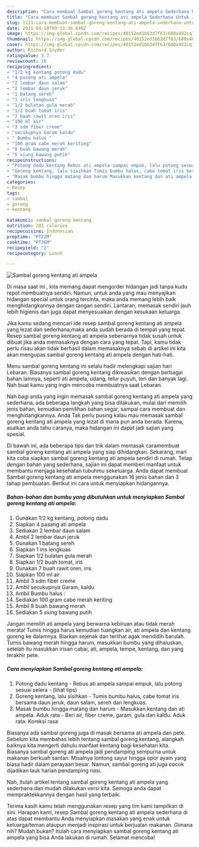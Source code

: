 ```yaml
---
description: "Cara membuat Sambal goreng kentang ati ampela Sederhana Untuk Jualan"
title: "Cara membuat Sambal goreng kentang ati ampela Sederhana Untuk Jualan"
slug: 1121-cara-membuat-sambal-goreng-kentang-ati-ampela-sederhana-untuk-jualan
date: 2021-04-10T09:13:36.646Z
image: https://img-global.cpcdn.com/recipes/40152ed1b63d7f63/680x482cq70/sambal-goreng-kentang-ati-ampela-foto-resep-utama.jpg
thumbnail: https://img-global.cpcdn.com/recipes/40152ed1b63d7f63/680x482cq70/sambal-goreng-kentang-ati-ampela-foto-resep-utama.jpg
cover: https://img-global.cpcdn.com/recipes/40152ed1b63d7f63/680x482cq70/sambal-goreng-kentang-ati-ampela-foto-resep-utama.jpg
author: Richard Snyder
ratingvalue: 3.7
reviewcount: 10
recipeingredient:
- "1/2 kg kentang potong dadu"
- "4 pasang ati ampela"
- "2 lembar daun salam"
- "2 lembar daun jeruk"
- "1 batang sereh"
- "1 iris lengkuas"
- "1/2 bulatan gula merah"
- "1/2 buah tomat iris"
- "7 buah rawit oren iris"
- "100 ml air"
- "3 sdm fiber creme"
- "secukupnya Garam kaldu"
- " Bumbu halus "
- "100 gram cabe merah keriting"
- "8 buah bawang merah"
- "5 siung bawang putih"
recipeinstructions:
- "Potong dadu kentang Rebus ati ampela sampai empuk, lalu potong sesuai selera           (lihat tips)"
- "Goreng kentang, lalu sisihkan Tumis bumbu halus, cabe tomat iris bersama daun jeruk, daun salam, sereh dan lengkuas."
- "Masak bumbu hingga matang dan harum Masukkan kentang dan ati ampela. Aduk rata Beri air, fiber creme, garam, gula dan kaldu. Aduk rata. Koreksi rasa"
categories:
- Resep
tags:
- sambal
- goreng
- kentang

katakunci: sambal goreng kentang 
nutrition: 281 calories
recipecuisine: Indonesian
preptime: "PT22M"
cooktime: "PT36M"
recipeyield: "2"
recipecategory: Lunch

---
```



![Sambal goreng kentang ati ampela](https://img-global.cpcdn.com/recipes/40152ed1b63d7f63/680x482cq70/sambal-goreng-kentang-ati-ampela-foto-resep-utama.jpg)

Di masa  saat ini , kita memang dapat mengorder hidangan jadi tanpa kudu repot membuatnya sendiri. Namun, untuk anda yang mau menyajikan hidangan special untuk orang tercinta, maka anda memang lebih baik menghidangkannya dengan tangan sendiri. Lantaran, memasak sendiri jauh lebih higienis dan juga dapat menyesuaikan dengan kesukaan keluarga.

Jika kamu sedang mencari ide resep sambal goreng kentang ati ampela yang lezat dan sederhana,maka anda sudah berada di tempat yang tepat. Resep sambal goreng kentang ati ampela  sebenarnya tidak susah untuk dibuat jika anda memasaknya dengan cara yang tepat. Tapi, kamu tidak perlu risau akan tidak berhasil dalam memasaknya 
sebab di artikel ini kita akan mengupas sambal goreng kentang ati ampela dengan hati-hati.  

Menu sambal goreng kentang ini selalu hadir melengkapi sajian hari Lebaran. Biasanya sambal goreng kentang dikreasikan dengan berbagai bahan lainnya, seperti ati ampela, udang, telur puyuh, teri dan banyak lagi. Nah buat kamu yang ingin mencoba membuatnya saat Lebaran.

Nah bagi anda yang ingin memasak sambal goreng kentang ati ampela yang sederhana, ada beberapa langkah yang bisa dilakukan, mulai dari memilih jenis bahan, kemudian pemilihan bahan segar, sampai cara membuat dan menghidangkannya. Anda Tak perlu pusing kalau mau memasak sambal goreng kentang ati ampela yang lezat di mana pun anda berada. Karena, asalkan anda  tahu caranya, maka hidangan ini dapat jadi sajian yang spesial.

Di bawah ini, ada beberapa tips dan trik dalam memasak caramembuat sambal goreng kentang ati ampela yang siap dihidangkan. Sekarang, mari kita coba siapkan sambal goreng kentang ati ampela sendiri di rumah. Tetap dengan bahan yang sederhana, sajian ini dapat memberi manfaat untuk membantu menjaga kesehatan tubuhmu sekeluarga. Anda dapat membuat Sambal goreng kentang ati ampela menggunakan 16 jenis bahan dan 3 tahap pembuatan. Berikut ini cara untuk menyiapkan hidangannya.

<!--inarticleads1-->

##### Bahan-bahan dan bumbu yang dibutuhkan untuk menyiapkan Sambal goreng kentang ati ampela:

1. Gunakan 1/2 kg kentang, potong dadu
1. Siapkan 4 pasang ati ampela
1. Sediakan 2 lembar daun salam
1. Ambil 2 lembar daun jeruk
1. Gunakan 1 batang sereh
1. Siapkan 1 iris lengkuas
1. Siapkan 1/2 bulatan gula merah
1. Siapkan 1/2 buah tomat, iris
1. Gunakan 7 buah rawit oren, iris
1. Siapkan 100 ml air
1. Ambil 3 sdm fiber creme
1. Ambil secukupnya Garam, kaldu
1. Ambil  Bumbu halus :
1. Sediakan 100 gram cabe merah keriting
1. Ambil 8 buah bawang merah
1. Sediakan 5 siung bawang putih


Jangan memilih ati ampela yang berwarna kebiruan atau tidak merah merata! Tumis hingga harus kemudian tuangkan air, ati ampela dan kentang goreng ke dalamnya. Biarkan sejenak dan terlihat agak mendidih barulah. Tumis bawang merah hingga harum, masukkan bumbu yang dihaluskan, setelah itu masukkan irisan cabai, ati, ampela, tempe, kentang, dan yang terakhir pete. 

<!--inarticleads2-->

##### Cara menyiapkan Sambal goreng kentang ati ampela:

1. Potong dadu kentang - Rebus ati ampela sampai empuk, lalu potong sesuai selera -           (lihat tips)
1. Goreng kentang, lalu sisihkan - Tumis bumbu halus, cabe tomat iris bersama daun jeruk, daun salam, sereh dan lengkuas.
1. Masak bumbu hingga matang dan harum - Masukkan kentang dan ati ampela. Aduk rata - Beri air, fiber creme, garam, gula dan kaldu. Aduk rata. Koreksi rasa


Biasanya ada sambal goreng juga di masak bersama ati ampela dan pete. Sebelum kita membahas lebih tentang sambal goreng kentang, alangkah baiknya kita mengerti dahulu manfaat kentang bagi kesehatan kita. Biasanya sambal goreng ati ampela jadi pendamping sempurna untuk makanan berkuah santan. Misalnya lontong sayur hingga opor ayam yang biasa hadir dalam perayaan besar. Namun, sambal goreng ati juga cocok dijadikan lauk harian pendamping nasi. 

Nah, itulah artikel tentang  sambal goreng kentang ati ampela  yang sederhana dan mudah dilakukan versi kita. Semoga anda dapat mempraktekkannya dengan hasil yang terbaik. 

Terima kasih kamu telah menggunakan resep yang tim kami tampilkan di sini. Harapan kami, resep  Sambal goreng kentang ati ampela sederhana di atas dapat membantu Anda menyiapkan masakan yang enak untuk keluarga/teman ataupun menjadi inspirasi untuk berjualan makanan. Gimana nih? Mudah bukan? Itulah cara menyiapkan sambal goreng kentang ati ampela yang bisa Anda lakukan di rumah. Selamat mencoba!

